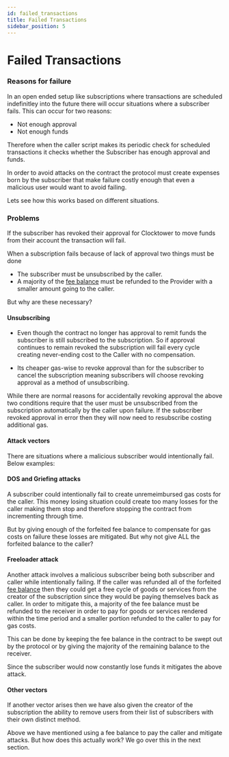 ```yaml
---
id: failed_transactions
title: Failed Transactions
sidebar_position: 5
---
```


# Failed Transactions

### Reasons for failure

In an open ended setup like subscriptions where transactions are scheduled indefinitley into the future there will occur situations where a subscriber fails. This can occur for two reasons:

- Not enough approval
- Not enough funds

Therefore when the caller script makes its periodic check for scheduled transactions it checks whether the Subscriber has enough approval and funds. 

In order to avoid attacks on the contract the protocol must create expenses born by the subscriber that make failure costly enough that even a malicious user would want to avoid failing. 

Lets see how this works based on different situations. 

### Problems

If the subscriber has revoked their approval for Clocktower to move funds from their account the transaction will fail. 

When a subscription fails because of lack of approval two things must be done

- The subscriber must be unsubscribed by the caller.
- A majority of the [fee balance](./05_fee_balance.md) must be refunded to the Provider with a smaller amount going to the caller. 

But why are these necessary?

#### Unsubscribing

- Even though the contract no longer has approval to remit funds the subscriber is still subscribed to the subscription. So if approval continues to remain revoked the subscription will fail every cycle creating never-ending cost to the Caller with no compensation. 

- Its cheaper gas-wise to revoke approval than for the subscriber to cancel the subscription meaning subscribers will choose revoking approval as a method of unsubscribing. 

While there are normal reasons for accidentally revoking approval the above two conditions require that the user must be unsubscribed from the subscription automatically by the caller upon failure. If the subscriber revoked approval in error then they will now need to resubscribe costing additional gas.

#### Attack vectors

There are situations where a malicious subscriber would intentionally fail. Below examples:

#### DOS and Griefing attacks

A subscriber could intentionally fail to create unremeimbursed gas costs for the caller. This money losing situation could create too many losses for the caller making them stop and therefore stopping the contract from incrementing through time. 

But by giving enough of the forfeited fee balance to compensate for gas costs on failure these losses are mitigated. But why not give ALL the forfeited balance to the caller?

#### Freeloader attack

Another attack involves a malicious subscriber being both subscriber and caller while intentionally failing.  If the caller was refunded all of the forfeited [fee balance](./05_fee_balance.md) then they could get a free cycle of goods or services from the creator of the subscription since they would be paying themselves back as caller. In order to mitigate this, a majority of the fee balance must be refunded to the receiver in order to pay for goods or services rendered within the time period and a smaller portion refunded to the caller to pay for gas costs. 

This can be done by keeping the fee balance in the contract to be swept out by the protocol or by giving the majority of the remaining balance to the receiver. 

Since the subscriber would now constantly lose funds it mitigates the above attack. 

#### Other vectors

If another vector arises then we have also given the creator of the subscription the ability to remove users from their list of subscribers with their own distinct method. 

Above we have mentioned using a fee balance to pay the caller and mitigate attacks. But how does this actually work? We go over this in the next section. 




